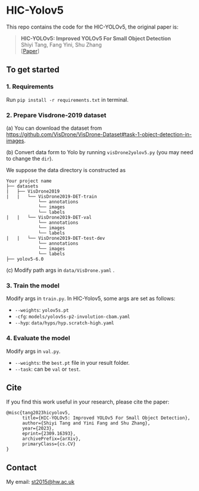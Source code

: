 # HIC-Yolov5

This repo contains the code for the HIC-YOLOv5, the original paper is:

> **HIC-YOLOv5: Improved YOLOv5 For Small Object Detection**<br>
> Shiyi Tang, Fang Yini, Shu Zhang<br>
> \[[Paper](https://arxiv.org/abs/2309.16393)\]

## To get started

### 1. Requirements

Run `pip install -r requirements.txt` in terminal.

### 2. Prepare Visdrone-2019 dataset 

(a) You can download the dataset from https://github.com/VisDrone/VisDrone-Dataset#task-1-object-detection-in-images.  

(b) Convert data form to Yolo by running `visDrone2yolov5.py` (you may need to change the `dir`).  

We suppose the data directory is constructed as
```
Your project name
├── datasets
|   ├── VisDrone2019
|   |   └── VisDrone2019-DET-train
            └── annotations
            └── images
            └── labels
|   |   └── VisDrone2019-DET-val
            └── annotations
            └── images
            └── labels
|   |   └── VisDrone2019-DET-test-dev
            └── annotations
            └── images
            └── labels
├── yolov5-6.0
```
(c) Modify path args in `data/VisDrone.yaml` . 

### 3. Train the model

Modify args in `train.py`. In HIC-Yolov5, some args are set as follows:

* `--weights`: `yolov5s.pt`
* `-cfg`: `models/yolov5s-p2-involution-cbam.yaml`
* `--hyp`: `data/hyps/hyp.scratch-high.yaml`

### 4. Evaluate the model

Modify args in `val.py`.

* `--weights`: the `best.pt` file in your result folder.
* `--task`: can be `val` or `test`.

## Cite

If you find this work useful in your research, please cite the paper:

```
@misc{tang2023hicyolov5,
      title={HIC-YOLOv5: Improved YOLOv5 For Small Object Detection}, 
      author={Shiyi Tang and Yini Fang and Shu Zhang},
      year={2023},
      eprint={2309.16393},
      archivePrefix={arXiv},
      primaryClass={cs.CV}
}
```

## Contact

My email: st2015@hw.ac.uk
